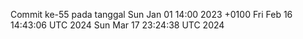 Commit ke-55 pada tanggal Sun Jan 01 14:00 2023 +0100
Fri Feb 16 14:43:06 UTC 2024
Sun Mar 17 23:24:38 UTC 2024
